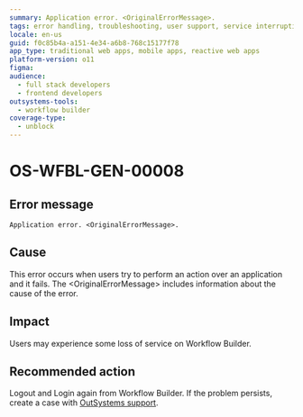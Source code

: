 ```yaml
---
summary: Application error. <OriginalErrorMessage>.
tags: error handling, troubleshooting, user support, service interruption, workflow systems
locale: en-us
guid: f0c85b4a-a151-4e34-a6b8-768c15177f78
app_type: traditional web apps, mobile apps, reactive web apps
platform-version: o11
figma:
audience:
  - full stack developers
  - frontend developers
outsystems-tools:
  - workflow builder
coverage-type:
  - unblock
---
```


# OS-WFBL-GEN-00008

## Error message

`Application error. <OriginalErrorMessage>.`

## Cause

This error occurs when users try to perform an action over an application and it fails.
The &lt;OriginalErrorMessage&gt; includes information about the cause of the error. 

## Impact

Users may experience some loss of service on Workflow Builder.

## Recommended action

Logout and Login again from Workflow Builder. If the problem persists, create a case with [OutSystems support](https://success.outsystems.com/Support).
